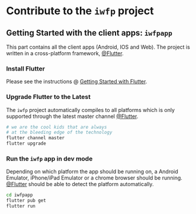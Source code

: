 # Contribute to the `iwfp` project

## Getting Started with the client apps: `iwfpapp`

This part contains all the client apps (Android, IOS and Web). The project is written in a cross-platform
framework, [@Flutter](https://flutter.dev/).

### Install Flutter

Please see the instructions @ [Getting Started with Flutter](https://flutter.dev/docs/get-started/install).

### Upgrade Flutter to the Latest

The `iwfp` project automatically compiles to all platforms which is only supported through
the latest master channel [@Flutter](https://flutter.dev/).

```bash
# we are the cool kids that are always
# at the bleeding edge of the technology
flutter channel master
flutter upgrade
```

### Run the `iwfp` app in dev mode

Depending on which platform the app should be running on, a Android Emulator, iPhone/iPad Emulator or a chrome
browser should be running. [@Flutter](https://flutter.dev/) should be able to detect the platform automatically.

```bash
cd iwfpapp
flutter pub get
flutter run 
```
